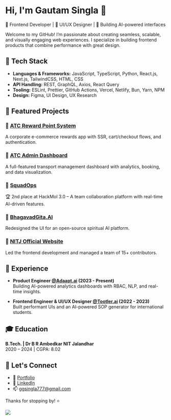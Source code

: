 # Hi, I'm Gautam Singla 👋

🚀 Frontend Developer | 🎨 UI/UX Designer | 🧠 Building AI-powered interfaces

Welcome to my GitHub! I’m passionate about creating seamless, scalable, and visually engaging web experiences. I specialize in building frontend products that combine performance with great design.

## 🔧 Tech Stack

- **Languages & Frameworks:** JavaScript, TypeScript, Python, React.js, Next.js, TailwindCSS, HTML, CSS  
- **API Handling:** REST, GraphQL, Axios, React Query  
- **Tooling:** ESLint, Prettier, GitHub Actions, Vercel, Netlify, Bun, Yarn, NPM  
- **Design:** Figma, UI Design, UX Research  

## 🧩 Featured Projects

### 🔹 [ATC Reward Point System](https://ggsingla.com/projects/atc-reward-point-system)
A corporate e-commerce rewards app with SSR, cart/checkout flows, and authentication.

### 🔹 [ATC Admin Dashboard](https://ggsingla.com/projects/atc-admin-dash)
A full-featured transport management dashboard with analytics, booking, and data visualization.

### 🔹 [SquadOps](https://ggsingla.com/projects/squadops)
🏆 2nd place at HackMol 3.0 – A team collaboration platform with real-time AI-driven features.

### 🔹 [BhagavadGita.AI](https://bhagavadgita.ai)
Redesigned the UI for an open-source spiritual AI platform.

### 🔹 [NITJ Official Website](https://nitj.ac.in)
Led the frontend development and managed a team of 15+ contributors.

## 💼 Experience

- **Product Engineer [@Adaapt.ai](https://www.adaapt.ai/) (2023 - Present)**  
  Building AI-powered analytics dashboards with RBAC, NLP, and real-time insights.

- **Frontend Engineer & UI/UX Designer [@Tootler.ai](https://tootler.ai/) (2022 - 2023)**  
  Built performant UIs and an AI-powered SOP generator for international students.

## 🎓 Education

**B.Tech. | Dr B R Ambedkar NIT Jalandhar**  
2020 – 2024 | CGPA: 8.02

## 🌱 Let's Connect

- 🔗 [Portfolio](https://ggsingla.com)  
- 💼 [LinkedIn](https://linkedin.com/in/ggsingla)  
- 📫 ggsingla777@gmail.com  

Thanks for stopping by! ⭐️

![](https://hit.yhype.me/github/profile?user_id=76390562)
